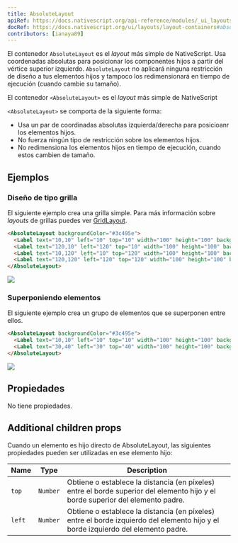 ```yaml
---
title: AbsoluteLayout
apiRef: https://docs.nativescript.org/api-reference/modules/_ui_layouts_absolute_layout_
docRef: https://docs.nativescript.org/ui/layouts/layout-containers#absolutelayout
contributors: [ianaya89]
---
```



El contenedor `AbsoluteLayout` es el *layout* más simple de NativeScript. Usa coordenadas absolutas para posicionar los componentes hijos a partir del vértice superior izquierdo.
`AbsoluteLayout` no aplicará ninguna restricción de diseño a tus elementos hijos y tampoco los redimensionará en tiempo de ejecución (cuando cambie su tamaño).

El contenedor `<AbsoluteLayout>` es el *layout* más simple de NativeScript

`<AbsoluteLayout>` se comporta de la siguiente forma:

* Usa un par de coordinadas absolutas izquierda/derecha para posicioanr los elementos hijos.
* No fuerza ningún tipo de restricción sobre los elementos hijos.
* No redimensiona los elementos hijos en tiempo de ejecución, cuando estos cambien de tamaño.

## Ejemplos

### Diseño de tipo grilla

El siguiente ejemplo crea una grilla simple. Para más información sobre *layouts* de grillas puedes ver [GridLayout](/es/docs/elements/layouts/grid-layout).

```html
<AbsoluteLayout backgroundColor="#3c495e">
  <Label text="10,10" left="10" top="10" width="100" height="100" backgroundColor="#43b883"/>
  <Label text="120,10" left="120" top="10" width="100" height="100" backgroundColor="#43b883"/>
  <Label text="10,120" left="10" top="120" width="100" height="100" backgroundColor="#43b883"/>
  <Label text="120,120" left="120" top="120" width="100" height="100" backgroundColor="#43b883"/>
</AbsoluteLayout>
```
<img class="md:w-1/2 lg:w-1/3" src="https://art.nativescript-vue.org/layouts/absolute_layout_grid.svg" />

### Superponiendo elementos

El siguiente ejemplo crea un grupo de elementos que se superponen entre ellos.

```html
<AbsoluteLayout backgroundColor="#3c495e">
  <Label text="10,10" left="10" top="10" width="100" height="100" backgroundColor="#289062"/>
  <Label text="30,40" left="30" top="40" width="100" height="100" backgroundColor="#43b883"/>
</AbsoluteLayout>
```
<img class="md:w-1/2 lg:w-1/3" src="https://art.nativescript-vue.org/layouts/absolute_layout_overlap.svg" />

## Propiedades

No tiene propiedades.

## Additional children props

Cuando un elemento es hijo directo de AbsoluteLayout, las siguientes propiedades pueden ser utilizadas en ese elemento hijo:

| Name | Type | Description |
|------|------|-------------|
| `top` | `Number` | Obtiene o establece la distancia (en píxeles) entre el borde superior del elemento hijo y el borde superior del elemento padre.
| `left` | `Number` | Obtiene o establece la distancia (en píxeles) entre el borde izquierdo del elemento hijo y el borde izquierdo del elemento padre.
